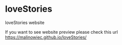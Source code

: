 # loveStories
loveStories website

If you want to see website preview please check this url
https://malinowiec.github.io/loveStories/

